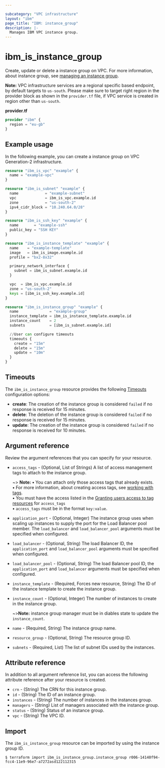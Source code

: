 ```yaml
---

subcategory: "VPC infrastructure"
layout: "ibm"
page_title: "IBM: instance_group"
description: |-
  Manages IBM VPC instance group.
---
```


# ibm_is_instance_group

Create, update or delete a instance group on VPC. For more information, about instance group, see [managing an instance group](https://cloud.ibm.com/docs/vpc?topic=vpc-managing-instance-group).

**Note:** 
VPC infrastructure services are a regional specific based endpoint, by default targets to `us-south`. Please make sure to target right region in the provider block as shown in the `provider.tf` file, if VPC service is created in region other than `us-south`.

**provider.tf**

```terraform
provider "ibm" {
  region = "eu-gb"
}
```

## Example usage
In the following example, you can create a instance group on VPC Generation-2 infrastructure.

```terraform
resource "ibm_is_vpc" "example" {
  name = "example-vpc"
}

resource "ibm_is_subnet" "example" {
  name            = "example-subnet"
  vpc             = ibm_is_vpc.example.id
  zone            = "us-south-2"
  ipv4_cidr_block = "10.240.64.0/28"
}

resource "ibm_is_ssh_key" "example" {
  name       = "example-ssh"
  public_key = "SSH KEY"
}

resource "ibm_is_instance_template" "example" {
  name    = "example-template"
  image   = ibm_is_image.example.id
  profile = "bx2-8x32"

  primary_network_interface {
    subnet = ibm_is_subnet.example.id
  }

  vpc  = ibm_is_vpc.example.id
  zone = "us-south-2"
  keys = [ibm_is_ssh_key.example.id]
}

resource "ibm_is_instance_group" "example" {
  name              = "example-group"
  instance_template = ibm_is_instance_template.example.id
  instance_count    = 2
  subnets           = [ibm_is_subnet.example.id]

  //User can configure timeouts
  timeouts {
    create = "15m"
    delete = "15m"
    update = "10m"
  }
}
```

## Timeouts

The `ibm_is_instance_group` resource provides the following [Timeouts](https://www.terraform.io/docs/language/resources/syntax.html) configuration options:

- **create**: The creation of the instance group is considered `failed` if no response is received for 15 minutes.
- **delete**: The deletion of the instance group is considered `failed` if no response is received for 15 minutes.
- **update**: The creation of the instance group is considered `failed` if no response is received for 10 minutes. 

## Argument reference
Review the argument references that you can specify for your resource. 

- `access_tags`  - (Optional, List of Strings) A list of access management tags to attach to the instance group.

  ~> **Note:** 
  **&#x2022;** You can attach only those access tags that already exists.</br>
  **&#x2022;** For more information, about creating access tags, see [working with tags](https://cloud.ibm.com/docs/account?topic=account-tag&interface=ui#create-access-console).</br>
  **&#x2022;** You must have the access listed in the [Granting users access to tag resources](https://cloud.ibm.com/docs/account?topic=account-access) for `access_tags`</br>
  **&#x2022;** `access_tags` must be in the format `key:value`.
- `application_port` - (Optional, Integer) The instance group uses when scaling up instances to supply the port for the Load Balancer pool member. The `load_balancer` and `load_balancer_pool` arguments must be specified when configured.
- `load_balancer` - (Optional, String) The load Balancer ID, the `application_port` and `load_balancer_pool` arguments must be specified when configured.
- `load_balancer_pool` - (Optional, String) The load Balancer pool ID, the `application_port` and `load_balancer` arguments must be specified when configured.
- `instance_template` - (Required, Forces new resource, String) The ID of the instance template to create the instance group.
- `instance_count` - (Optional, Integer) The number of instances to create in the instance group. 
  
  ~>**Note:** instance group manager must be in diables state to update the `instance_count`.
- `name` - (Required, String) The instance  group name.
- `resource_group` - (Optional, String) The resource group ID.
- `subnets` - (Required, List) The list of subnet IDs used by the instances.

## Attribute reference
In addition to all argument reference list, you can access the following attribute reference after your resource is created.

- `crn` - (String) The CRN for this instance group.
- `id` - (String) The ID of an instance group.
- `instances` - (String) The number of instances in the instances group.
- `managers` - (String) List of managers associated with the instance group.
- `status` - (String) Status of an instance group.
- `vpc` - (String) The VPC ID.

## Import
The `ibm_is_instance_group` resource can be imported by using the instance group ID.

```
$ terraform import ibm_is_instance_group.instance_group r006-14140f94-fcc4-11e9-96e7-a7272asd122112315
```

